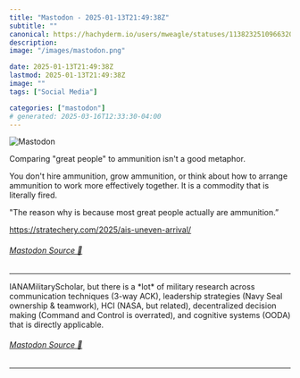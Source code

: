 ```yaml
---
title: "Mastodon - 2025-01-13T21:49:38Z"
subtitle: ""
canonical: https://hachyderm.io/users/mweagle/statuses/113823251096632071
description:
image: "/images/mastodon.png"

date: 2025-01-13T21:49:38Z
lastmod: 2025-01-13T21:49:38Z
image: ""
tags: ["Social Media"]

categories: ["mastodon"]
# generated: 2025-03-16T12:33:30-04:00
---
```

![Mastodon](/images/mastodon.png)

<p>Comparing &quot;great people&quot; to ammunition isn&#39;t a good metaphor. </p><p>You don&#39;t hire ammunition, grow ammunition, or think about how to arrange ammunition to work more effectively together. It is a commodity that is literally fired. </p><p>&quot;The reason why is because most great people actually are ammunition.”</p><p><a href="https://stratechery.com/2025/ais-uneven-arrival/" target="_blank" rel="nofollow noopener noreferrer" translate="no"><span class="invisible">https://</span><span class="ellipsis">stratechery.com/2025/ais-uneve</span><span class="invisible">n-arrival/</span></a></p>


###### [Mastodon Source 🐘](https://hachyderm.io/@mweagle/113823251096632071)

___

<p>IANAMilitaryScholar, but there is a *lot* of military research across communication techniques (3-way ACK), leadership strategies (Navy Seal ownership &amp; teamwork), HCI (NASA, but related), decentralized decision making (Command and Control is overrated), and cognitive systems (OODA) that is directly applicable.</p>


###### [Mastodon Source 🐘](https://hachyderm.io/@mweagle/113823276723839845)

___
